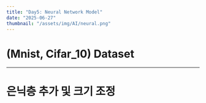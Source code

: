 ```yaml
---
title: "Day5: Neural Network Model"
date: "2025-06-27"
thumbnail: "/assets/img/AI/neural.png"
---
```


# (Mnist, Cifar_10) Dataset

---

# 은닉층 추가 및 크기 조정

### 